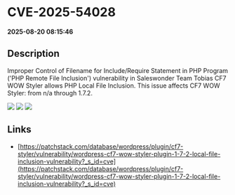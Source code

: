 # CVE-2025-54028

**2025-08-20 08:15:46**

## Description
Improper Control of Filename for Include/Require Statement in PHP Program ('PHP Remote File Inclusion') vulnerability in Saleswonder Team Tobias CF7 WOW Styler allows PHP Local File Inclusion. This issue affects CF7 WOW Styler: from n/a through 1.7.2.

![](https://img.shields.io/static/v1?label=Score&message=7.5&color=red)
![](https://img.shields.io/static/v1?label=Severity&message=HIGH&color=red)
![](https://img.shields.io/static/v1?label=CWE&message=RFI&color=green)

## Links
- [https://patchstack.com/database/wordpress/plugin/cf7-styler/vulnerability/wordpress-cf7-wow-styler-plugin-1-7-2-local-file-inclusion-vulnerability?_s_id=cve](https://patchstack.com/database/wordpress/plugin/cf7-styler/vulnerability/wordpress-cf7-wow-styler-plugin-1-7-2-local-file-inclusion-vulnerability?_s_id=cve)
